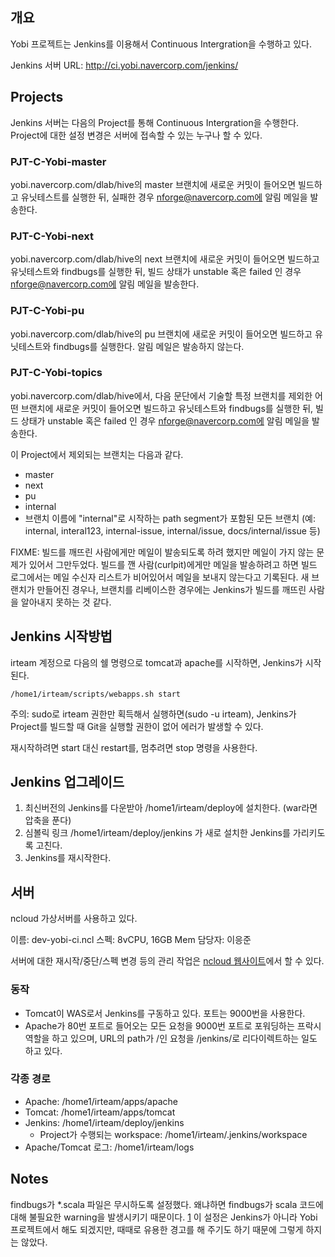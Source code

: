 개요
----

Yobi 프로젝트는 Jenkins를 이용해서 Continuous Intergration을 수행하고 있다.

Jenkins 서버 URL: http://ci.yobi.navercorp.com/jenkins/

Projects
--------

Jenkins 서버는 다음의 Project를 통해 Continuous Intergration을 수행한다.
Project에 대한 설정 변경은 서버에 접속할 수 있는 누구나 할 수 있다.

### PJT-C-Yobi-master

yobi.navercorp.com/dlab/hive의 master 브랜치에 새로운 커밋이 들어오면 빌드하고
유닛테스트를 실행한 뒤, 실패한 경우 nforge@navercorp.com에 알림 메일을
발송한다.

### PJT-C-Yobi-next

yobi.navercorp.com/dlab/hive의 next 브랜치에 새로운 커밋이 들어오면 빌드하고
유닛테스트와 findbugs를 실행한 뒤, 빌드 상태가 unstable 혹은 failed 인 경우
nforge@navercorp.com에 알림 메일을 발송한다.

### PJT-C-Yobi-pu

yobi.navercorp.com/dlab/hive의 pu 브랜치에 새로운 커밋이 들어오면 빌드하고
유닛테스트와 findbugs를 실행한다. 알림 메일은 발송하지 않는다.

### PJT-C-Yobi-topics

yobi.navercorp.com/dlab/hive에서, 다음 문단에서 기술할 특정 브랜치를 제외한
어떤 브랜치에 새로운 커밋이 들어오면 빌드하고 유닛테스트와 findbugs를 실행한
뒤, 빌드 상태가 unstable 혹은 failed 인 경우 nforge@navercorp.com에 알림 메일을
발송한다.

이 Project에서 제외되는 브랜치는 다음과 같다.

* master
* next
* pu
* internal
* 브랜치 이름에 "internal"로 시작하는 path segment가 포함된 모든 브랜치 (예:
  internal, interal123, internal-issue, internal/issue, docs/internal/issue 등)

FIXME: 빌드를 깨뜨린 사람에게만 메일이 발송되도록 하려 했지만 메일이 가지 않는
문제가 있어서 그만두었다. 빌드를 깬 사람(curlpit)에게만 메일을 발송하려고 하면
빌드 로그에서는 메일 수신자 리스트가 비어있어서 메일을 보내지 않는다고
기록된다. 새 브랜치가 만들어진 경우나, 브랜치를 리베이스한 경우에는 Jenkins가
빌드를 깨뜨린 사람을 알아내지 못하는 것 같다.

Jenkins 시작방법
----------------

irteam 계정으로 다음의 쉘 명령으로 tomcat과 apache를 시작하면, Jenkins가 시작된다.

    /home1/irteam/scripts/webapps.sh start

주의: sudo로 irteam 권한만 획득해서 실행하면(sudo -u irteam), Jenkins가
Project를 빌드할 때 Git을 실행할 권한이 없어 에러가 발생할 수 있다.

재시작하려면 start 대신 restart를, 멈추려면 stop 명령을 사용한다.

Jenkins 업그레이드
------------------

1. 최신버전의 Jenkins를 다운받아 /home1/irteam/deploy에 설치한다. (war라면 압축을 푼다)
2. 심볼릭 링크 /home1/irteam/deploy/jenkins 가 새로 설치한 Jenkins를 가리키도록 고친다.
3. Jenkins를 재시작한다.

서버
----

ncloud 가상서버를 사용하고 있다.

이름: dev-yobi-ci.ncl
스펙: 8vCPU, 16GB Mem
담당자: 이응준

서버에 대한 재시작/중단/스펙 변경 등의 관리 작업은
[ncloud 웹사이트](http://ncloud.nhncorp.com/)에서 할 수 있다.

### 동작

* Tomcat이 WAS로서 Jenkins를 구동하고 있다. 포트는 9000번을 사용한다.
* Apache가 80번 포트로 들어오는 모든 요청을 9000번 포트로 포워딩하는 프락시
  역할을 하고 있으며, URL의 path가 /인 요청을 /jenkins/로 리다이렉트하는 일도
  하고 있다.

### 각종 경로

* Apache: /home1/irteam/apps/apache
* Tomcat: /home1/irteam/apps/tomcat
* Jenkins: /home1/irteam/deploy/jenkins
    * Project가 수행되는 workspace: /home1/irteam/.jenkins/workspace
* Apache/Tomcat 로그: /home1/irteam/logs

Notes
-----

findbugs가 *.scala 파일은 무시하도록 설정했다. 왜냐하면 findbugs가 scala 코드에
대해 불필요한 warning을 발생시키기 때문이다. [1][2] 이 설정은 Jenkins가 아니라
Yobi 프로젝트에서 해도 되겠지만, 때때로 유용한 경고를 해 주기도 하기 때문에
그렇게 하지는 않았다.

[1]: https://github.com/Netflix/archaius/issues/85
[2]: http://stackoverflow.com/questions/22617713/whats-the-current-state-of-static-analysis-tools-for-scala
